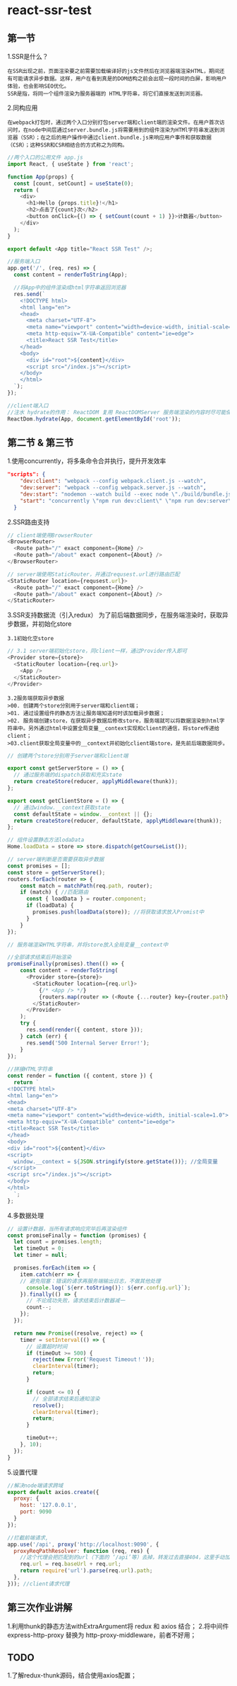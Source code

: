 # react-ssr-test
## 第一节

1.SSR是什么？

    在SSR出现之前，页面渲染要之前需要加载编译好的js文件然后在浏览器端渲染HTML，期间还有可能请求异步数据。这样，用户在看到真是的DOM结构之前会出现一段时间的白屏，影响用户体验，也会影响SEO优化。
    SSR是指，将同一个组件渲染为服务器端的 HTML字符串，将它们直接发送到浏览器。

2.同构应用

    在webpack打包时，通过两个入口分别打包server端和client端的渲染文件。在用户首次访问时，在node中间层通过server.bundle.js将需要用到的组件渲染为HTMl字符串发送到浏览器（SSR）；在之后的用户操作中通过client.bundle.js来响应用户事件和获取数据（CSR）；这种SSR和CSR相结合的方式称之为同构。
 
```javascript
//两个入口的公用文件 app.js
import React, { useState } from 'react';

function App(props) {
  const [count, setCount] = useState(0);
  return (
    <div>
      <h1>Hello {props.title}!</h1>
      <h2>点击了{count}次</h2>
      <button onClick={() => { setCount(count + 1) }}>计数器</button>
    </div>
  );
}

export default <App title="React SSR Test" />;
```

```javascript
//服务端入口
app.get('/', (req, res) => {
  const content = renderToString(App);

  //将App中的组件渲染成html字符串返回浏览器
  res.send(`
    <!DOCTYPE html>
    <html lang="en">
    <head>
      <meta charset="UTF-8">
      <meta name="viewport" content="width=device-width, initial-scale=1.0">
      <meta http-equiv="X-UA-Compatible" content="ie=edge">
      <title>React SSR Test</title>
    </head>
    <body>
      <div id="root">${content}</div>
      <script src="/index.js"></script>
    </body>
    </html>
  `);
});
```

```javascript
//client端入口
//注水 hydrate的作用： ReactDOM 复用 ReactDOMServer 服务端渲染的内容时尽可能保留结构，并补充事件绑定等 Client 特有内容的过程。
ReactDom.hydrate(App, document.getElementById('root'));
```
## 第二节 & 第三节
1.使用concurrently，将多条命令合并执行，提升开发效率
```json
"scripts": {
    "dev:client": "webpack --config webpack.client.js --watch",
    "dev:server": "webpack --config webpack.server.js --watch",
    "dev:start": "nodemon --watch build --exec node \"./build/bundle.js\"",
    "start": "concurrently \"npm run dev:client\" \"npm run dev:server\" \"npm run dev:start\""
  }
```
2.SSR路由支持
```javascript
// client端使用BrowserRouter
<BrowserRouter>
  <Route path="/" exact component={Home} />
  <Route path="/about" exact component={About} />
</BrowserRouter>

```
```javascript
// server端使用StaticRouter，并通过requsest.url进行路由匹配
<StaticRouter location={requsest.url}>
  <Route path="/" exact component={Home} />
  <Route path="/about" exact component={About} />
</StaticRouter>
```
3.SSR支持数据流（引入redux）
    为了前后端数据同步，在服务端渲染时，获取异步数据，并初始化store

    3.1初始化空store
```javascript
// 3.1 server端初始化store，同client一样，通过Provider传入即可
<Provider store={store}>
  <StaticRouter location={req.url}>
    <App />
  </StaticRouter>
</Provider>
```

    3.2服务端获取异步数据
    >00. 创建两个store分别用于server端和client端；
    >01. 通过设置组件的静态方法让服务端知道何时该加载异步数据；
    >02. 服务端创建store，在获取异步数据后修改store，服务端就可以将数据渲染到html字符串中。另外通过html中设置全局变量__context实现和client的通信，将store传递给client；
    >03.client获取全局变量中的__context并初始化client端store，是先前后端数据同步。
    
```javascript
// 创建两个store分别用于server端和client端

export const getServerStore = () => {
  // 通过服务端的dispatch获取和充实state
  return createStore(reducer, applyMiddleware(thunk));
};

export const getClientStore = () => {
  // 通过window.__context获取state
  const defaultState = window.__context || {};
  return createStore(reducer, defaultState, applyMiddleware(thunk));
};
```
    
```javascript
// 组件设置静态方法lodaData
Home.loadData = store => store.dispatch(getCourseList());
```

```javascript
// server端判断是否需要获取异步数据
const promises = [];
const store = getServerStore();
routers.forEach(router => {
    const match = matchPath(req.path, router);
    if (match) { //匹配路由
      const { loadData } = router.component;
      if (loadData) {
        promises.push(loadData(store)); //将获取请求放入Promist中
      }
    }
});
```

```javascript
// 服务端渲染HTML字符串，并将store放入全局变量__context中

//全部请求结束后开始渲染
promiseFinally(promises).then(() => {
    const content = renderToString(
      <Provider store={store}>
        <StaticRouter location={req.url}>
          {/* <App /> */}
          {routers.map(router => (<Route {...router} key={router.path} />))}
        </StaticRouter>
      </Provider>
    );
    try {
      res.send(render({ content, store }));
    } catch (err) {
      res.send('500 Internal Server Error!');
    }
});
  
//拼接HTML字符串
const render = function ({ content, store }) {
  return `
<!DOCTYPE html>
<html lang="en">
<head>
<meta charset="UTF-8">
<meta name="viewport" content="width=device-width, initial-scale=1.0">
<meta http-equiv="X-UA-Compatible" content="ie=edge">
<title>React SSR Test</title>
</head>
<body>
<div id="root">${content}</div>
<script>
  window.__context = ${JSON.stringify(store.getState())}; //全局变量
</script>
<script src="/index.js"></script>
</body>
</html>
  `;
};
```

4.多数据处理
```javascript
// 设置计数器，当所有请求响应完毕后再渲染组件
const promiseFinally = function (promises) {
  let count = promises.length;
  let timeOut = 0;
  let timer = null;

  promises.forEach(item => {
    item.catch(err => {
    // 避免阻塞：错误的请求再服务端输出日志，不做其他处理
      console.log(`${err.toString()}: ${err.config.url}`);
    }).finally(() => {
      // 不论成功失败，请求结束后计数器减一
      count--;
    });
  });

  return new Promise((resolve, reject) => {
    timer = setInterval(() => {
      // 设置超时时间
      if (timeOut >= 500) {
        reject(new Error('Request Timeout！'));
        clearInterval(timer);
        return;
      }

      if (count <= 0) {
        // 全部请求结束后通知渲染
        resolve();
        clearInterval(timer);
        return;
      }

      timeOut++;
    }, 10);
  });
}
```

5.设置代理
```javascript
//解决node端请求跨域
export default axios.create({
  proxy: {
    host: '127.0.0.1',
    port: 9090
  }
});
```

```javascript
//拦截前端请求,
app.use('/api', proxy('http://localhost:9090', {
  proxyReqPathResolver: function (req, res) {
    //这个代理会把匹配到的url（下面的 ‘/api’等）去掉，转发过去直接404，这里手动加回来，
    req.url = req.baseUrl + req.url;
    return require('url').parse(req.url).path;
  },
})); //client请求代理
```

## 第三次作业讲解
1.利用thunk的静态方法withExtraArgument将 redux 和 axios 结合；
2.将中间件 express-http-proxy 替换为 http-proxy-middleware，前者不好用；


## TODO
1.了解redux-thunk源码，结合使用axios配置；